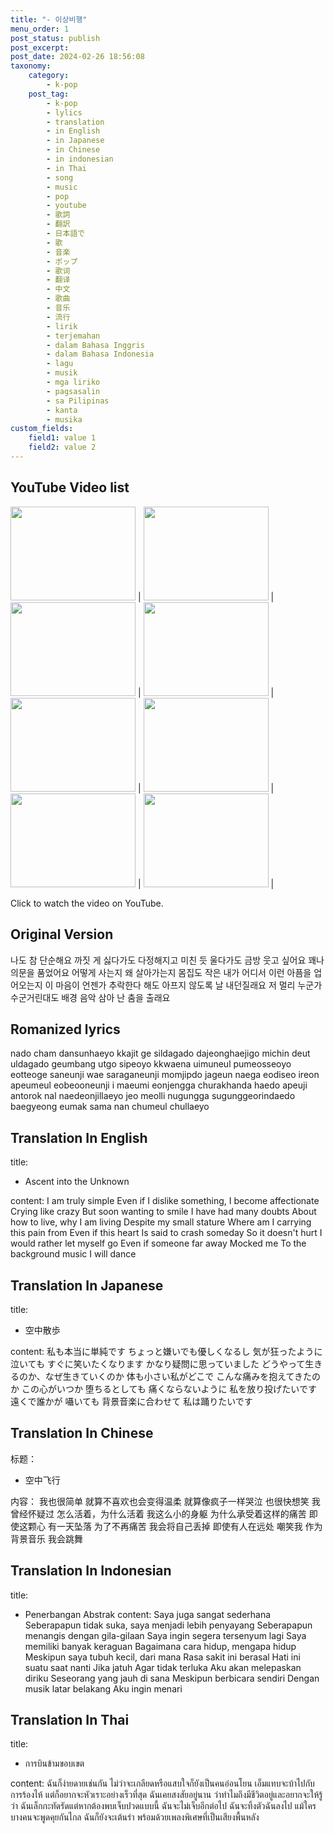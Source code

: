 ```yaml
---
title: "- 이상비행"
menu_order: 1
post_status: publish
post_excerpt: 
post_date: 2024-02-26 18:56:08
taxonomy:
    category:
        - k-pop
    post_tag:
        - k-pop
        - lylics
        - translation
        - in English
        - in Japanese
        - in Chinese
        - in indonesian
        - in Thai
        - song
        - music
        - pop
        - youtube
        - 歌詞
        - 翻訳
        - 日本語で
        - 歌
        - 音楽
        - ポップ
        - 歌词
        - 翻译
        - 中文
        - 歌曲
        - 音乐
        - 流行
        - lirik
        - terjemahan
        - dalam Bahasa Inggris
        - dalam Bahasa Indonesia
        - lagu
        - musik
        - mga liriko
        - pagsasalin
        - sa Pilipinas
        - kanta
        - musika
custom_fields:
    field1: value 1
    field2: value 2
---
```


## YouTube Video list
 [<img src='http://img.youtube.com/vi/OmHl_zuoD1k/0.jpg' width='200' height='150'>](https://youtu.be/OmHl_zuoD1k) | [<img src='http://img.youtube.com/vi/yXDraJ33aLM/0.jpg' width='200' height='150'>](https://youtu.be/yXDraJ33aLM) | [<img src='http://img.youtube.com/vi/gSDWi6Y92C4/0.jpg' width='200' height='150'>](https://youtu.be/gSDWi6Y92C4) | [<img src='http://img.youtube.com/vi/SsaA8ljrBaM/0.jpg' width='200' height='150'>](https://youtu.be/SsaA8ljrBaM) | [<img src='http://img.youtube.com/vi/T-tOICT5hr0/0.jpg' width='200' height='150'>](https://youtu.be/T-tOICT5hr0) |
 [<img src='http://img.youtube.com/vi/keaUZAUolrY/0.jpg' width='200' height='150'>](https://youtu.be/keaUZAUolrY) | [<img src='http://img.youtube.com/vi/h0KIWaUEIgQ/0.jpg' width='200' height='150'>](https://youtu.be/h0KIWaUEIgQ) | [<img src='http://img.youtube.com/vi/dAgY7zUqd8E/0.jpg' width='200' height='150'>](https://youtu.be/dAgY7zUqd8E) |

Click to watch the video on YouTube.
## Original Version
나도 참 단순해요 
까짓 게 싫다가도 다정해지고 
미친 듯 울다가도 
금방 웃고 싶어요 
꽤나 의문을 품었어요 
어떻게 사는지 왜 살아가는지 
몸집도 작은 내가 어디서 
이런 아픔을 업어오는지 
이 마음이 언젠가 
추락한다 해도 
아프지 않도록 
날 내던질래요 
저 멀리 누군가 
수군거린대도 
배경 음악 삼아 
난 춤을 출래요 



## Romanized lyrics
nado cham dansunhaeyo 
kkajit ge sildagado dajeonghaejigo 
michin deut uldagado 
geumbang utgo sipeoyo 
kkwaena uimuneul pumeosseoyo 
eotteoge saneunji wae saraganeunji 
momjipdo jageun naega eodiseo 
ireon apeumeul eobeooneunji 
i maeumi eonjengga 
churakhanda haedo 
apeuji antorok 
nal naedeonjillaeyo 
jeo meolli nugungga 
sugunggeorindaedo 
baegyeong eumak sama 
nan chumeul chullaeyo 



## Translation In English
title: 
- Ascent into the Unknown

content:
I am truly simple
Even if I dislike something, I become affectionate
Crying like crazy
But soon wanting to smile
I have had many doubts
About how to live, why I am living
Despite my small stature
Where am I carrying this pain from
Even if this heart
Is said to crash someday
So it doesn't hurt
I would rather let myself go
Even if someone far away
Mocked me
To the background music
I will dance
## Translation In Japanese
title: 
- 空中散歩

content:
私も本当に単純です
ちょっと嫌いでも優しくなるし
気が狂ったように泣いても
すぐに笑いたくなります
かなり疑問に思っていました
どうやって生きるのか、なぜ生きていくのか
体も小さい私がどこで
こんな痛みを抱えてきたのか
この心がいつか
堕ちるとしても
痛くならないように
私を放り投げたいです
遠くで誰かが
囁いても
背景音楽に合わせて
私は踊りたいです
## Translation In Chinese
标题：
- 空中飞行

内容：
我也很简单
就算不喜欢也会变得温柔
就算像疯子一样哭泣
也很快想笑
我曾经怀疑过
怎么活着，为什么活着
我这么小的身躯
为什么承受着这样的痛苦
即使这颗心
有一天坠落
为了不再痛苦
我会将自己丢掉
即使有人在远处
嘲笑我
作为背景音乐
我会跳舞
## Translation In Indonesian
title: 
- Penerbangan Abstrak
content: 
Saya juga sangat sederhana
Seberapapun tidak suka, saya menjadi lebih penyayang
Seberapapun menangis dengan gila-gilaan
Saya ingin segera tersenyum lagi
Saya memiliki banyak keraguan
Bagaimana cara hidup, mengapa hidup
Meskipun saya tubuh kecil, dari mana
Rasa sakit ini berasal
Hati ini suatu saat nanti
Jika jatuh
Agar tidak terluka
Aku akan melepaskan diriku
Seseorang yang jauh di sana
Meskipun berbicara sendiri
Dengan musik latar belakang
Aku ingin menari
## Translation In Thai
title: 
- การบินข้ามขอบเขต

content: 
ฉันก็ง่ายดายเช่นกัน
ไม่ว่าจะเกลียดหรือแสบใจก็ยังเป็นคนอ่อนโยน
เอ็มแทบจะบ้าไปกับการร้องไห้
แต่ก็อยากจะหัวเราะอย่างเร็วที่สุด
ฉันเคยสงสัยอยู่นาน
ว่าทำไมถึงมีชีวิตอยู่และอยากจะให้รู้ว่า
ฉันเล็กกะทัดรัดแต่หากต้องพบเจ็บปวดแบบนี้
ฉันจะไม่เจ็บอีกต่อไป
ฉันจะทิ้งตัวฉันลงไป
แม้ใครบางคนจะพูดคุยกันไกล
ฉันก็ยังจะเต้นรำ
พร้อมด้วยเพลงพิเศษที่เป็นเสียงพื้นหลัง
